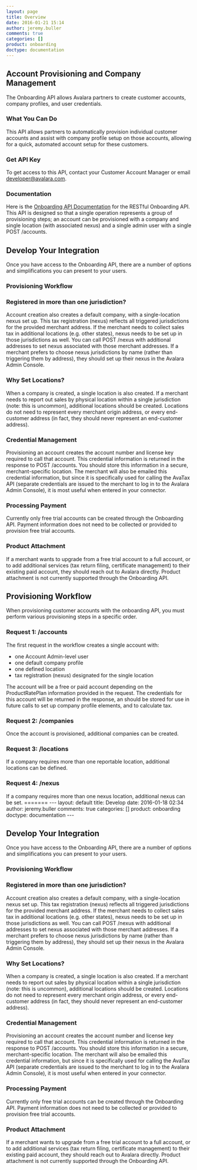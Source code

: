 ```yaml
---
layout: page
title: Overview
date: 2016-01-21 15:14
author: jeremy.buller
comments: true
categories: []
product: onboarding
doctype: documentation
---
```

<h2>Account Provisioning and Company Management</h2>
The Onboarding API allows Avalara partners to create customer accounts, company profiles, and user credentials.
<h3>What You Can Do</h3>
This API allows partners to automatically provision individual customer accounts and assist with company profile setup on those accounts, allowing for a quick, automated account setup for these customers.
<h3>Get API Key</h3>
To get access to this API, contact your Customer Account Manager or email <a href="mailto:developer@avalara.com">developer@avalara.com</a>.
<h3>Documentation</h3>
Here is the <a href="/onboarding/api-reference.html">Onboarding API Documentation</a> for the RESTful Onboarding API. This API is designed so that a single operation represents a group of provisioning steps; an account can be provisioned with a company and single location (with associated nexus) and a single admin user with a single POST /accounts.

<h2>Develop Your Integration</h2>
Once you have access to the Onboarding API, there are a number of options and simplifications you can present to your users.
<h3>Provisioning Workflow</h3>
<h3>Registered in more than one jurisdiction?</h3>
Account creation also creates a default company, with a single-location nexus set up. This tax registration (nexus) reflects all triggered jurisdictions for the provided merchant address. If the merchant needs to collect sales tax in additional locations (e.g. other states), nexus needs to be set up in those jurisdictions as well. You can call POST /nexus with additional addresses to set nexus associated with those merchant addresses. If a merchant prefers to choose nexus jurisdictions by name (rather than triggering them by address), they should set up their nexus in the Avalara Admin Console.
<h3>Why Set Locations?</h3>
When a company is created, a single location is also created. If a merchant needs to report out sales by physical location within a single jurisdiction (note: this is uncommon), additional locations should be created. Locations do not need to represent every merchant origin address, or every end-customer address (in fact, they should never represent an end-customer address).
<h3>Credential Management</h3>
Provisioning an account creates the account number and license key required to call that account. This credential information is returned in the response to POST /accounts. You should store this information in a secure, merchant-specific location. The merchant will also be emailed this credential information, but since it is specifically used for calling the AvaTax API (separate credentials are issued to the merchant to log in to the Avalara Admin Console), it is most useful when entered in your connector.
<h3>Processing Payment</h3>
Currently only free trial accounts can be created through the Onboarding API. Payment information does not need to be collected or provided to provision free trial accounts.
<h3>Product Attachment</h3>
If a merchant wants to upgrade from a free trial account to a full account, or to add additional services (tax return filing, certificate management) to their existing paid account, they should reach out to Avalara directly. Product attachment is not currently supported through the Onboarding API.


<h2>Provisioning Workflow</h2>
When provisioning customer accounts with the onboarding API, you must perform various provisioning steps in a specific order.
<h3>Request 1: /accounts</h3>
The first request in the workflow creates a single account with:
<ul>
	<li>one Account Admin-level user</li>
	<li>one default company profile</li>
	<li>one defined location</li>
	<li>tax registration (nexus) designated for the single location</li>
</ul>
The account will be a free or paid account depending on the ProductRatePlan information provided in the request.
The credentials for this account will be returned in the response, an should be stored for use in future calls to set up company profile elements, and to calculate tax.
<h3>Request 2: /companies</h3>
Once the account is provisioned, additional companies can be created.
<h3>Request 3: /locations</h3>
If a company requires more than one reportable location, additional locations can be defined.
<h3>Request 4: /nexus</h3>
If a company requires more than one nexus location, additional nexus can be set.
=======
---
layout: default
title: Develop
date: 2016-01-18 02:34
author: jeremy.buller
comments: true
categories: []
product: onboarding
doctype: documentation
---
<h2>Develop Your Integration</h2>
Once you have access to the Onboarding API, there are a number of options and simplifications you can present to your users.
<h3>Provisioning Workflow</h3>
<h3>Registered in more than one jurisdiction?</h3>
Account creation also creates a default company, with a single-location nexus set up. This tax registration (nexus) reflects all triggered jurisdictions for the provided merchant address. If the merchant needs to collect sales tax in additional locations (e.g. other states), nexus needs to be set up in those jurisdictions as well. You can call POST /nexus with additional addresses to set nexus associated with those merchant addresses. If a merchant prefers to choose nexus jurisdictions by name (rather than triggering them by address), they should set up their nexus in the Avalara Admin Console.
<h3>Why Set Locations?</h3>
When a company is created, a single location is also created. If a merchant needs to report out sales by physical location within a single jurisdiction (note: this is uncommon), additional locations should be created. Locations do not need to represent every merchant origin address, or every end-customer address (in fact, they should never represent an end-customer address).
<h3>Credential Management</h3>
Provisioning an account creates the account number and license key required to call that account. This credential information is returned in the response to POST /accounts. You should store this information in a secure, merchant-specific location. The merchant will also be emailed this credential information, but since it is specifically used for calling the AvaTax API (separate credentials are issued to the merchant to log in to the Avalara Admin Console), it is most useful when entered in your connector.
<h3>Processing Payment</h3>
Currently only free trial accounts can be created through the Onboarding API. Payment information does not need to be collected or provided to provision free trial accounts.
<h3>Product Attachment</h3>
If a merchant wants to upgrade from a free trial account to a full account, or to add additional services (tax return filing, certificate management) to their existing paid account, they should reach out to Avalara directly. Product attachment is not currently supported through the Onboarding API.
